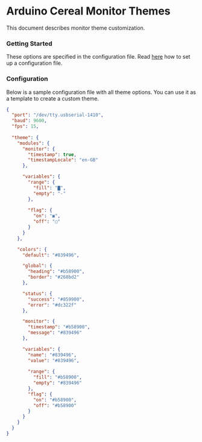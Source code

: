 # Arduino Cereal Monitor Themes

This document describes monitor theme customization.

### Getting Started

These options are specified in the configuration file. Read [here](README.md#configuration-file) how to set up a configuration file.

### Configuration

Below is a sample configuration file with all theme options. You can use it as a template to create a custom theme.

```json
{
  "port": "/dev/tty.usbserial-1410",
  "baud": 9600,
  "fps": 15,
  
  "theme": {
    "modules": {
      "monitor": {
        "timestamp": true,
        "timestampLocale": "en-GB"
      },

      "variables": {
        "range": {
          "fill": "▇",
          "empty": "-"
        },
        
        "flag": {
          "on": "▣",
          "off": "▢"
        }
      }
    },

    "colors": {
      "default": "#839496",

      "global": {
        "heading": "#b58900",
        "border": "#268bd2"
      },

      "status": {
        "success": "#859900",
        "error": "#dc322f"
      },

      "monitor": {
        "timestamp": "#b58900",
        "message": "#839496"
      },

      "variables": {
        "name": "#839496",
        "value": "#839496",
  
        "range": {
          "fill": "#b58900",
          "empty": "#839496"
        },
        "flag": {
          "on": "#b58900",
          "off": "#b58900"
        }
      }
    }
  }
}

```
